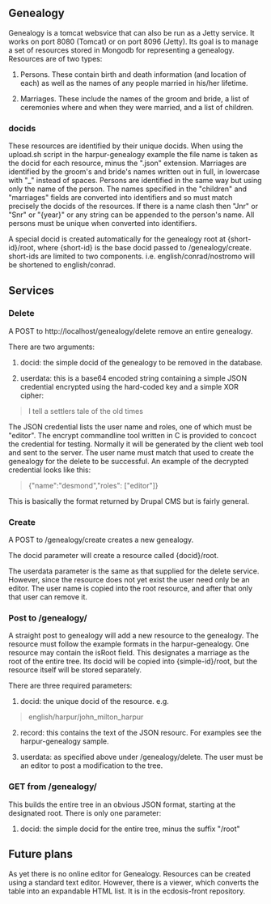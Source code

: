 ## Genealogy

Genealogy is a tomcat websvice that can also be run as a Jetty service. It 
works on port 8080 (Tomcat) or on port 8096 (Jetty). Its goal is to manage 
a set of resources stored in Mongodb for representing a genealogy. 
Resources are of two types:

1. Persons. These contain birth and death information (and location of 
each) as well as the names of any people married in his/her lifetime.

2. Marriages. These include the names of the groom and bride, a list of 
ceremonies where and when they were married, and a list of children.

### docids
These resources are identified by their unique docids. When using the 
upload.sh script in the harpur-genealogy example the file name is taken as 
the docid for each resource, minus the ".json" extension. Marriages are 
identified by the groom's and bride's names written out in full, in 
lowercase with "_" instead of spaces. Persons are identified in the same 
way but using only the name of the person. The names specified in the 
"children" and "marriages" fields are converted into identifiers and so 
must match precisely the docids of the resources. If there is a name clash 
then "Jnr" or "Snr" or "{year}" or any string can be appended to the 
person's name. All persons must be unique when converted into identifiers.

A special docid is created automatically for the genealogy root at 
{short-id}/root, where {short-id} is the base docid passed to 
/genealogy/create. short-ids are limited to two components. i.e. 
english/conrad/nostromo will be shortened to english/conrad.

## Services

### Delete
A POST to http://localhost/genealogy/delete remove an entire genealogy.

There are two arguments:

1. docid: the simple docid of the genealogy to be removed 
in the database. 

2. userdata: this is a base64 encoded string containing a simple JSON 
credential encrypted using the hard-coded key and a simple XOR cipher:

> I tell a settlers tale of the old times

The JSON credential lists the user name and roles, one of which must be 
"editor". The encrypt commandline tool written in C is provided to concoct 
the credential for testing. Normally it will be generated by the client 
web tool and sent to the server. The user name must match that used to 
create the genealogy for the delete to be successful.
An example of the decrypted credential looks like this:

> {"name":"desmond","roles": ["editor"]}

This is basically the format returned by Drupal CMS but is fairly general.

### Create
A POST to /genealogy/create creates a new genealogy. 

The docid parameter will create a resource called {docid}/root. 

The userdata parameter is the same as that supplied for the delete service. 
However, since the resource does not yet exist the user need only be an 
editor. The user name is copied into the root resource, and after that only 
that user can remove it.

### Post to /genealogy/

A straight post to genealogy will add a new resource to the genealogy. The 
resource must follow the example formats in the harpur-genealogy. One 
resource may contain the isRoot field. This designates a marriage as the root 
of the entire tree. Its docid will be copied into {simple-id}/root, but the 
resource itself will be stored separately.

There are three required parameters:

1. docid: the unique docid of the resource. e.g. 
> english/harpur/john_milton_harpur

2. record: this contains the text of the JSON resourc. For examples see the 
harpur-genealogy sample.

3. userdata: as specified above under /genealogy/delete. The user must be 
an editor to post a modification to the tree.

### GET from /genealogy/

This builds the entire tree in an obvious JSON format, starting at the 
designated root. There is only one parameter:

1. docid: the simple docid for the entire tree, minus the suffix "/root"

## Future plans

As yet there is no online editor for Genealogy. Resources can be created 
using a standard text editor. However, there is a viewer, which converts 
the table into an expandable HTML list. It is in the ecdosis-front 
repository.
